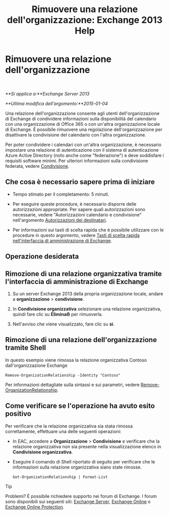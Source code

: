 ﻿---
title: "Rimuovere una relazione dell'organizzazione: Exchange 2013 Help"
TOCTitle: Rimuovere una relazione dell'organizzazione
ms:assetid: ff211394-f58b-4da7-bb3a-df6abcb5950e
ms:mtpsurl: https://technet.microsoft.com/it-it/library/JJ657513(v=EXCHG.150)
ms:contentKeyID: 50482103
ms.date: 05/22/2018
mtps_version: v=EXCHG.150
ms.translationtype: MT
---

# Rimuovere una relazione dell'organizzazione

 

_**Si applica a:**Exchange Server 2013_

_**Ultima modifica dell'argomento:**2015-01-04_

Una relazione dell'organizzazione consente agli utenti dell'organizzazione di Exchange di condividere informazioni sulla disponibilità del calendario con una organizzazione di Office 365 o con un'altra organizzazione locale di Exchange. È possibile rimuovere una regolazione dell'organizzazione per disattivare la condivisione del calendario con l'altra organizzazione.

Per poter condividere i calendari con un'altra organizzazione, è necessario impostare una relazione di autenticazione con il sistema di autenticazione Azure Active Directory (noto anche come "federazione") e deve soddisfare i requisiti software minimi. Per ulteriori informazioni sulla condivisione federata, vedere [Condivisione](sharing-exchange-2013-help.md).

## Che cosa è necessario sapere prima di iniziare

  - Tempo stimato per il completamento: 5 minuti.

  - Per eseguire queste procedure, è necessario disporre delle autorizzazioni appropriate. Per sapere quali autorizzazioni sono necessarie, vedere "Autorizzazioni calendario e condivisione" nell'argomento [Autorizzazioni dei destinatari](recipients-permissions-exchange-2013-help.md).

  - Per informazioni sui tasti di scelta rapida che è possibile utilizzare con le procedure in questo argomento, vedere [Tasti di scelta rapida nell'interfaccia di amministrazione di Exchange](keyboard-shortcuts-in-the-exchange-admin-center-exchange-online-protection-help.md).

## Operazione desiderata

## Rimozione di una relazione organizzativa tramite l'interfaccia di amministrazione di Exchange

1.  Su un server Exchange 2013 della propria organizzazione locale, andare a **organizzazione** \> **condivisione**.

2.  In **Condivisione organizzativa** selezionare una relazione organizzativa, quindi fare clic su **Elimina**![Icona Elimina](images/Dd979797.14f639f6-61e8-4418-bbfb-0db14de9d2f5(EXCHG.150).gif "Icona Elimina") per rimuoverla.

3.  Nell'avviso che viene visualizzato, fare clic su **sì**.

## Rimozione di una relazione dell'organizzazione tramite Shell

In questo esempio viene rimossa la relazione organizzativa Contoso dall'organizzazione Exchange

    Remove-OrganizationRelationship -Identity "Contoso"

Per informazioni dettagliate sulla sintassi e sui parametri, vedere [Remove-OrganizationRelationship](https://technet.microsoft.com/it-it/library/ee332362\(v=exchg.150\)).

## Come verificare se l'operazione ha avuto esito positivo

Per verificare che la relazione organizzativa sia stata rimossa correttamente, effettuare una delle seguenti operazioni:

  - In EAC, accedere a **Organizzazione** \> **Condivisione** e verificare che la relazione organizzativa non sia presente nella visualizzazione elenco in **Condivisione organizzativa**.

  - Eseguire il comando di Shell riportato di seguito per verificare che le informazioni sulla relazione organizzativa siano state rimosse.
    
        Get-OrganizationRelationship | Format-List


> [!TIP]
> Problemi? È possibile richiedere supporto nei forum di Exchange. I forum sono disponibili sui seguenti siti: <A href="https://go.microsoft.com/fwlink/p/?linkid=60612">Exchange Server</A>, <A href="https://go.microsoft.com/fwlink/p/?linkid=267542">Exchange Online</A> o <A href="https://go.microsoft.com/fwlink/p/?linkid=285351">Exchange Online Protection</A>.


